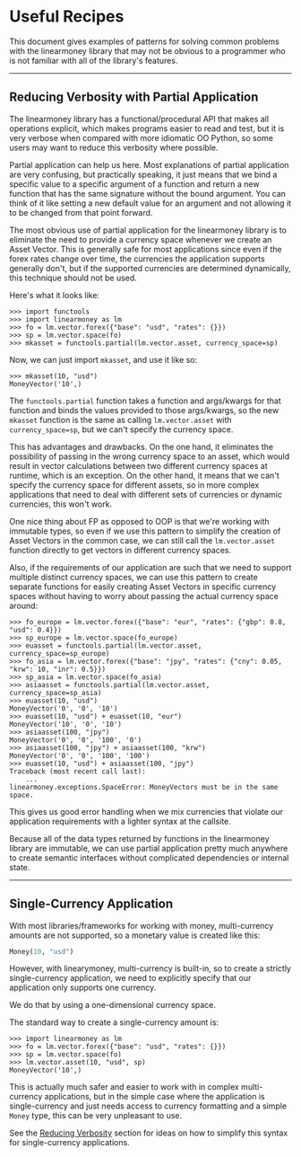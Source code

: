 # Useful Recipes

This document gives examples of patterns for solving common problems with the
linearmoney library that may not be obvious to a programmer who is not familiar with
all of the library's features.

---

## Reducing Verbosity with Partial Application

The linearmoney library has a functional/procedural API that makes all operations
explicit, which makes programs easier to read and test, but it is very verbose when
compared with more idiomatic OO Python, so some users may want to reduce this
verbosity where possible.

Partial application can help us here. Most explanations of partial application are
very confusing, but practically speaking, it just means that we bind
a specific value to a specific argument of a function and return a new function that
has the same signature without the bound argument. You can think of it like setting
a new default value for an argument and not allowing it to be changed from that point
forward.

The most obvious use of partial application for the linearmoney library is to eliminate
the need to provide a currency space whenever we create an Asset Vector. This is
generally safe for most applications since even if the forex rates change over
time, the currencies the application supports generally don't, but if the supported
currencies are determined dynamically, this technique should not be used.

Here's what it looks like:

```pycon
>>> import functools
>>> import linearmoney as lm
>>> fo = lm.vector.forex({"base": "usd", "rates": {}})
>>> sp = lm.vector.space(fo)
>>> mkasset = functools.partial(lm.vector.asset, currency_space=sp)

```

Now, we can just import `mkasset`, and use it like so:

```pycon
>>> mkasset(10, "usd")
MoneyVector('10',)

```

The `functools.partial` function takes a function and args/kwargs for that function
and binds the values provided to those args/kwargs, so the new `mkasset` function is
the same as calling `lm.vector.asset` with `currency_space=sp`, but we can't specify
the currency space.

This has advantages and drawbacks. On the one hand, it eliminates the possibility
of passing in the wrong currency space to an asset, which would result in vector
calculations between two different currency spaces at runtime, which is an exception.
On the other hand, it means that we can't specify the currency space for different
assets, so in more complex applications that need to deal with different sets of
currencies or dynamic currencies, this won't work.

One nice thing about FP as opposed to OOP is that we're working with immutable
types, so even if we use this pattern to simplify the creation of Asset Vectors
in the common case, we can still call the `lm.vector.asset` function directly
to get vectors in different currency spaces.

Also, if the requirements of our application are such that we need to support multiple
distinct currency spaces, we can use this pattern to create separate functions for
easily creating Asset Vectors in specific currency spaces without having to worry about
passing the actual currency space around:

```pycon
>>> fo_europe = lm.vector.forex({"base": "eur", "rates": {"gbp": 0.8, "usd": 0.4}})
>>> sp_europe = lm.vector.space(fo_europe)
>>> euasset = functools.partial(lm.vector.asset, currency_space=sp_europe)
>>> fo_asia = lm.vector.forex({"base": "jpy", "rates": {"cny": 0.05, "krw": 10, "inr": 0.5}})
>>> sp_asia = lm.vector.space(fo_asia)
>>> asiaasset = functools.partial(lm.vector.asset, currency_space=sp_asia)
>>> euasset(10, "usd")
MoneyVector('0', '0', '10')
>>> euasset(10, "usd") + euasset(10, "eur")
MoneyVector('10', '0', '10')
>>> asiaasset(100, "jpy")
MoneyVector('0', '0', '100', '0')
>>> asiaasset(100, "jpy") + asiaasset(100, "krw")
MoneyVector('0', '0', '100', '100')
>>> euasset(10, "usd") + asiaasset(100, "jpy")
Traceback (most recent call last):
    ...
linearmoney.exceptions.SpaceError: MoneyVectors must be in the same space.

```

This gives us good error handling when we mix currencies that violate our application
requirements with a lighter syntax at the callsite.

Because all of the data types returned by functions in the linearmoney library
are immutable, we can use partial application pretty much anywhere to create
semantic interfaces without complicated dependencies or internal state.

---

## Single-Currency Application

With most libraries/frameworks for working with money, multi-currency amounts are not
supported, so a monetary value is created like this:

```python
Money(10, "usd")
```

However, with linearymoney, multi-currency is built-in, so to create a strictly
single-currency application, we need to explicitly specify that
our application only supports one currency.

We do that by using a one-dimensional currency space.

The standard way to create a single-currency amount is:

```pycon
>>> import linearmoney as lm
>>> fo = lm.vector.forex({"base": "usd", "rates": {}})
>>> sp = lm.vector.space(fo)
>>> lm.vector.asset(10, "usd", sp)
MoneyVector('10',)

```

This is actually much safer and easier to work with in complex multi-currency
applications, but in the simple case where the application is single-currency and just
needs access to currency formatting and a simple `Money` type, this can be very
unpleasant to use.

See the [Reducing Verbosity](#reducing-verbosity-with-partial-application) section
for ideas on how to simplify this syntax for single-currency applications.

